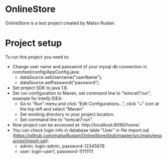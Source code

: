 # OnlineStore
OnlineStore is a test project created by Matso Ruslan.
# Project setup
To run this project you need to:
- Change user name and password of your mysql db connection in com/test/config/AppConfig.java:
  * dataSource.setUsername("userName");
  * dataSource.setPassword("password").
- Set project SDK to java 1.8.
- Set run configuration to Maven, set command line to "tomcat7:run", example for Intellij IDEA:
  * Go to “Run” menu and click “Edit Configurations…”, click “+” icon at the top left and select “Maven”
  * Set working directory to your project location.
  * Set command line to "tomcat7:run".
- Now project can be accessed at: http://localhost:8080/home/ 
- You can check login info in database table "User" in file import.sql (https://github.com/matsoRuslan/OnlineStore/blob/master/src/main/resources/import.sql):
  - admin: login-admin, password-12345678
  - user: login-user1, password-11111111
